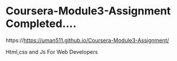 # Coursera-Module3-Assignment Completed....

https://https://uman511.github.io/Coursera-Module3-Assignment/

Html,css and Js For Web Developers

